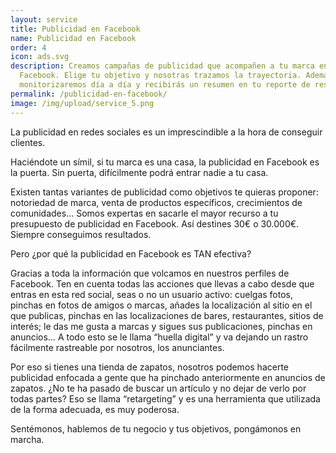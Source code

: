 ```yaml
---
layout: service
title: Publicidad en Facebook
name: Publicidad en Facebook
order: 4
icon: ads.svg
description: Creamos campañas de publicidad que acompañen a tu marca en
  Facebook. Elige tu objetivo y nosotras trazamos la trayectoria. Además las
  monitorizaremos día a día y recibirás un resumen en tu reporte de resultados.
permalink: /publicidad-en-facebook/
image: /img/upload/service_5.png
---
```

La publicidad en redes sociales es un imprescindible a la hora de conseguir clientes.

Haciéndote un símil, si tu marca es una casa, la publicidad en Facebook es la puerta. Sin puerta, difícilmente podrá entrar nadie a tu casa.

Existen tantas variantes de publicidad como objetivos te quieras proponer: notoriedad de marca, venta de productos específicos, crecimientos de comunidades… Somos expertas en sacarle el mayor recurso a tu presupuesto de publicidad en Facebook. Así destines 30€ o 30.000€. Siempre conseguimos resultados.

Pero ¿por qué la publicidad en Facebook es TAN efectiva?

Gracias a toda la información que volcamos en nuestros perfiles de Facebook. Ten en cuenta todas las acciones que llevas a cabo desde que entras en esta red social, seas o no un usuario activo: cuelgas fotos, pinchas en fotos de amigos o marcas, añades la localización al sitio en el que publicas, pinchas en las localizaciones de bares, restaurantes, sitios de interés; le das me gusta a marcas y sigues sus publicaciones, pinchas en anuncios… A todo esto se le llama “huella digital” y va dejando un rastro fácilmente rastreable por nosotros, los anunciantes.

Por eso si tienes una tienda de zapatos, nosotros podemos hacerte publicidad enfocada a gente que ha pinchado anteriormente en anuncios de zapatos. ¿No te ha pasado de buscar un artículo y no dejar de verlo por todas partes? Eso se llama “retargeting” y es una herramienta que utilizada de la forma adecuada, es muy poderosa.

Sentémonos, hablemos de tu negocio y tus objetivos, pongámonos en marcha.